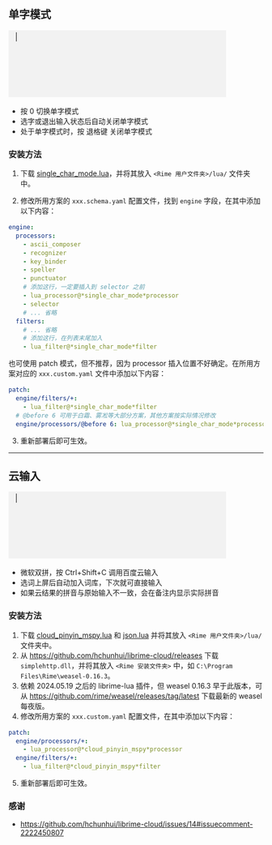 ## 单字模式

![单字模式](./img/单字模式.gif)

* 按 0 切换单字模式
* 选字或退出输入状态后自动关闭单字模式
* 处于单字模式时，按 退格键 关闭单字模式

### 安装方法

1. 下载 [single_char_mode.lua](./lua/single_char_mode.lua)，并将其放入 `<Rime 用户文件夹>/lua/` 文件夹中。

2. 修改所用方案的 `xxx.schema.yaml` 配置文件，找到 `engine` 字段，在其中添加以下内容：

```yaml
engine:
  processors:
    - ascii_composer
    - recognizer
    - key_binder
    - speller
    - punctuator
    # 添加这行，一定要插入到 selector 之前
    - lua_processor@*single_char_mode*processor
    - selector
    # ... 省略
  filters:
    # ... 省略
    # 添加这行，在列表末尾加入
    - lua_filter@*single_char_mode*filter
```

也可使用 patch 模式，但不推荐，因为 processor 插入位置不好确定。在所用方案对应的 `xxx.custom.yaml` 文件中添加以下内容：

```yaml
patch:
  engine/filters/+:
    - lua_filter@*single_char_mode*filter
  # @before 6 可用于白霜、雾凇等大部分方案，其他方案按实际情况修改
  engine/processors/@before 6: lua_processor@*single_char_mode*processor
```

3. 重新部署后即可生效。

---

## 云输入

![云输入](./img/云输入.gif)

* 微软双拼，按 Ctrl+Shift+C 调用百度云输入
* 选词上屏后自动加入词库，下次就可直接输入
* 如果云结果的拼音与原始输入不一致，会在备注内显示实际拼音

### 安装方法

1. 下载 [cloud_pinyin_mspy.lua](./lua/cloud_pinyin_mspy.lua) 和 [json.lua](https://github.com/rxi/json.lua/blob/master/json.lua) 并将其放入 `<Rime 用户文件夹>/lua/` 文件夹中。
2. 从 <https://github.com/hchunhui/librime-cloud/releases> 下载 `simplehttp.dll`，并将其放入 `<Rime 安装文件夹>` 中，如 `C:\Program Files\Rime\weasel-0.16.3`。
3. 依赖 2024.05.19 之后的 librime-lua 插件，但 weasel 0.16.3 早于此版本，可从 <https://github.com/rime/weasel/releases/tag/latest> 下载最新的 weasel 每夜版。
4. 修改所用方案的 `xxx.custom.yaml` 配置文件，在其中添加以下内容：

```yaml
patch:
  engine/processors/+:
    - lua_processor@*cloud_pinyin_mspy*processor
  engine/filters/+:
    - lua_filter@*cloud_pinyin_mspy*filter
```

5. 重新部署后即可生效。

### 感谢

* https://github.com/hchunhui/librime-cloud/issues/14#issuecomment-2222450807
